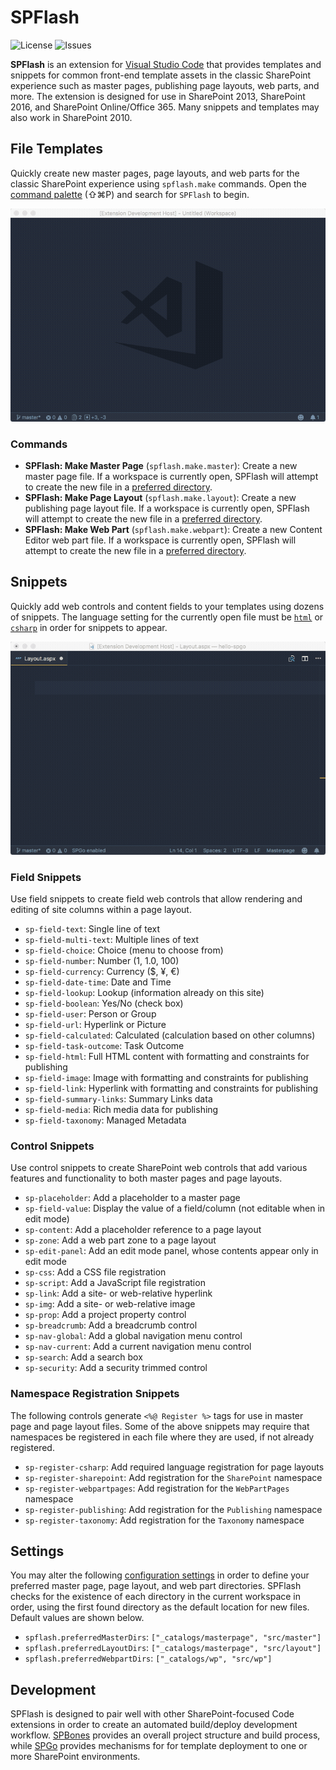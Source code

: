 # SPFlash

![License](https://img.shields.io/github/license/sprtus/spflash.svg?style=flat-square) ![Issues](https://img.shields.io/github/issues/sprtus/spflash.svg?style=flat-square)

**SPFlash** is an extension for [Visual Studio Code](https://code.visualstudio.com/) that provides templates and snippets for common front-end template assets in the classic SharePoint experience such as master pages, publishing page layouts, web parts, and more. The extension is designed for use in SharePoint 2013, SharePoint 2016, and SharePoint Online/Office 365. Many snippets and templates may also work in SharePoint 2010.

## File Templates

Quickly create new master pages, page layouts, and web parts for the classic SharePoint experience using `spflash.make` commands. Open the [command palette](https://code.visualstudio.com/docs/getstarted/userinterface#_command-palette) (⇧⌘P) and search for `SPFlash` to begin.

![Animation of SPFlash make files in action](make.gif)

### Commands

* **SPFlash: Make Master Page** (`spflash.make.master`): Create a new master page file. If a workspace is currently open, SPFlash will attempt to create the new file in a [preferred directory](#extension-settings).
* **SPFlash: Make Page Layout** (`spflash.make.layout`): Create a new publishing page layout file. If a workspace is currently open, SPFlash will attempt to create the new file in a [preferred directory](#extension-settings).
* **SPFlash: Make Web Part** (`spflash.make.webpart`): Create a new Content Editor web part file. If a workspace is currently open, SPFlash will attempt to create the new file in a [preferred directory](#extension-settings).

## Snippets

Quickly add web controls and content fields to your templates using dozens of snippets. The language setting for the currently open file must be [`html`](https://code.visualstudio.com/docs/languages/html) or [`csharp`](https://code.visualstudio.com/docs/languages/csharp) in order for snippets to appear.

![Animation of SPFlash snippets in action](snippets.gif)

### Field Snippets

Use field snippets to create field web controls that allow rendering and editing of site columns within a page layout.

* `sp-field-text`: Single line of text
* `sp-field-multi-text`: Multiple lines of text
* `sp-field-choice`: Choice (menu to choose from)
* `sp-field-number`: Number (1, 1.0, 100)
* `sp-field-currency`: Currency ($, ¥, €)
* `sp-field-date-time`: Date and Time
* `sp-field-lookup`: Lookup (information already on this site)
* `sp-field-boolean`: Yes/No (check box)
* `sp-field-user`: Person or Group
* `sp-field-url`: Hyperlink or Picture
* `sp-field-calculated`: Calculated (calculation based on other columns)
* `sp-field-task-outcome`: Task Outcome
* `sp-field-html`: Full HTML content with formatting and constraints for publishing
* `sp-field-image`: Image with formatting and constraints for publishing
* `sp-field-link`: Hyperlink with formatting and constraints for publishing
* `sp-field-summary-links`: Summary Links data
* `sp-field-media`: Rich media data for publishing
* `sp-field-taxonomy`: Managed Metadata

### Control Snippets

Use control snippets to create SharePoint web controls that add various features and functionality to both master pages and page layouts.

* `sp-placeholder`: Add a placeholder to a master page
* `sp-field-value`: Display the value of a field/column (not editable when in edit mode)
* `sp-content`: Add a placeholder reference to a page layout
* `sp-zone`: Add a web part zone to a page layout
* `sp-edit-panel`: Add an edit mode panel, whose contents appear only in edit mode
* `sp-css`: Add a CSS file registration
* `sp-script`: Add a JavaScript file registration
* `sp-link`: Add a site- or web-relative hyperlink
* `sp-img`: Add a site- or web-relative image
* `sp-prop`: Add a project property control
* `sp-breadcrumb`: Add a breadcrumb control
* `sp-nav-global`: Add a global navigation menu control
* `sp-nav-current`: Add a current navigation menu control
* `sp-search`: Add a search box
* `sp-security`: Add a security trimmed control

### Namespace Registration Snippets

The following controls generate `<%@ Register %>` tags for use in master page and page layout files. Some of the above snippets may require that namespaces be registered in each file where they are used, if not already registered.

* `sp-register-csharp`: Add required language registration for page layouts
* `sp-register-sharepoint`: Add registration for the `SharePoint` namespace
* `sp-register-webpartpages`: Add registration for the `WebPartPages` namespace
* `sp-register-publishing`: Add registration for the `Publishing` namespace
* `sp-register-taxonomy`: Add registration for the `Taxonomy` namespace

## Settings

You may alter the following [configuration settings](https://code.visualstudio.com/docs/getstarted/settings) in order to define your preferred master page, page layout, and web part directories. SPFlash checks for the existence of each directory in the current workspace in order, using the first found directory as the default location for new files. Default values are shown below.

* `spflash.preferredMasterDirs`: `["_catalogs/masterpage", "src/master"]`
* `spflash.preferredLayoutDirs`: `["_catalogs/masterpage", "src/layout"]`
* `spflash.preferredWebpartDirs`: `["_catalogs/wp", "src/wp"]`

## Development

SPFlash is designed to pair well with other SharePoint-focused Code extensions in order to create an automated build/deploy development workflow. [SPBones](https://github.com/sprtus/spbones) provides an overall project structure and build process, while [SPGo](https://marketplace.visualstudio.com/items?itemName=SiteGo.spgo) provides mechanisms for for template deployment to one or more SharePoint environments.
